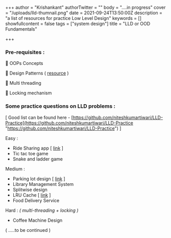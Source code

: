 +++
author = "Krishankant"
authorTwitter = ""
body = "....in progress"
cover = "/uploads/lld-thumnail.png"
date = 2021-09-24T13:50:00Z
description = "a list of resources for practice Low Level Design"
keywords = []
showfullcontent = false
tags = ["system design"]
title = "LLD or OOD Fundamentals"

+++
### Pre-requisites :

🔵 OOPs Concepts

🔵 Design Patterns ( [resource](https://refactoring.guru/design-patterns) )

🔵 Multi threading

🔵 Locking mechanism

### Some practice questions on LLD problems :

\[ Good list can be found here - [https://github.com/niteshkumartiwari/LLD-Practice](https://github.com/niteshkumartiwari/LLD-Practice "https://github.com/niteshkumartiwari/LLD-Practice") \]

Easy :

* Ride Sharing app  \[ [link](https://github.com/amarlearning/ride-sharing-low-level-design "Ride Sharing app") \]
* Tic tac toe game 
* Snake and ladder game

Medium :

* Parking lot design \[ [link](https://github.com/anomaly2104/lld-parking-lot) \]
* Library Management System
* Splitwise design
* LRU Cache \[ [link](https://github.com/anomaly2104/cache-low-level-system-design) \]
* Food Delivery Service

Hard : _( multi-threading + locking )_

* Coffee Machine Design

( .....to be continued )